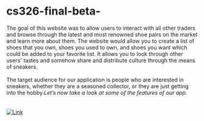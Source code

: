 # cs326-final-beta-
The goal of this website was to allow users to interact with all other traders and browse through the latest and most renowned shoe pairs on the market and learn more about them. The website would allow you to create a list of shoes that you own, shoes you used to own, and shoes you want which could be added to your favorite list. It allows you to look through other users' tastes and somehow share and distribute culture through the means of sneakers.<br>
<br> The target audience for our application is people who are interested in sneakers, whether they are a seasoned collector, or they are just getting into the hobby.<i>Let’s now take a look at some of the features of our app.</i><br>
<br><br>
  [![Link](https://img.youtube.com/vi/tQbiT3qq2-g/0.jpg)](https://www.youtube.com/watch?v=tQbiT3qq2-g)

